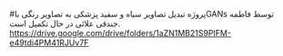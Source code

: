 #پروژه
تبدیل تصاویر سیاه و سفید پزشکی به تصاویر رنگی باGANs توسط فاطمه جندقی علائی در حال تکمیل است.
https://drive.google.com/drive/folders/1aZN1MB21S9PIFM-e49tdi4PM41RJUv7F
